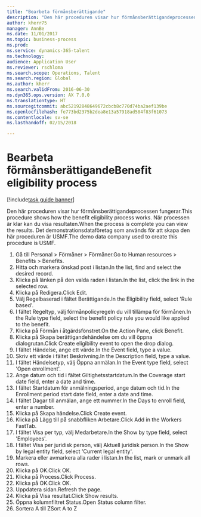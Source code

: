 ```yaml
--- 
title: "Bearbeta förmånsberättigande"
description: "Den här proceduren visar hur förmånsberättigandeprocessen fungerar."
author: kherr75
manager: AnnBe
ms.date: 11/01/2017
ms.topic: business-process
ms.prod: 
ms.service: dynamics-365-talent
ms.technology: 
audience: Application User
ms.reviewer: rschloma
ms.search.scope: Operations, Talent
ms.search.region: Global
ms.author: kherr
ms.search.validFrom: 2016-06-30
ms.dyn365.ops.version: AX 7.0.0
ms.translationtype: HT
ms.sourcegitcommit: abc52192848649672cbcb8c770d74ba2aef139be
ms.openlocfilehash: fe773bd2375b2dea8e13a57918ad584f83f61073
ms.contentlocale: sv-se
ms.lasthandoff: 02/15/2018

---
```

# <a name="benefit-eligibility-process"></a><span data-ttu-id="c7939-103">Bearbeta förmånsberättigande</span><span class="sxs-lookup"><span data-stu-id="c7939-103">Benefit eligibility process</span></span>

[!include[task guide banner](../../includes/task-guide-banner.md)]

<span data-ttu-id="c7939-104">Den här proceduren visar hur förmånsberättigandeprocessen fungerar.</span><span class="sxs-lookup"><span data-stu-id="c7939-104">This procedure shows how the benefit eligibility process works.</span></span> <span data-ttu-id="c7939-105">När processen är klar kan du visa resultaten.</span><span class="sxs-lookup"><span data-stu-id="c7939-105">When the process is complete you can view the results.</span></span> <span data-ttu-id="c7939-106">Det demonstrationsdataföretag som används för att skapa den här proceduren är USMF.</span><span class="sxs-lookup"><span data-stu-id="c7939-106">The demo data company used to create this procedure is USMF.</span></span>

1. <span data-ttu-id="c7939-107">Gå till Personal > Förmåner > Förmåner.</span><span class="sxs-lookup"><span data-stu-id="c7939-107">Go to Human resources > Benefits > Benefits.</span></span>
2. <span data-ttu-id="c7939-108">Hitta och markera önskad post i listan.</span><span class="sxs-lookup"><span data-stu-id="c7939-108">In the list, find and select the desired record.</span></span>
3. <span data-ttu-id="c7939-109">Klicka på länken på den valda raden i listan.</span><span class="sxs-lookup"><span data-stu-id="c7939-109">In the list, click the link in the selected row.</span></span>
4. <span data-ttu-id="c7939-110">Klicka på Redigera.</span><span class="sxs-lookup"><span data-stu-id="c7939-110">Click Edit.</span></span>
5. <span data-ttu-id="c7939-111">Välj Regelbaserad i fältet Berättigande.</span><span class="sxs-lookup"><span data-stu-id="c7939-111">In the Eligibility field, select 'Rule based'.</span></span>
6. <span data-ttu-id="c7939-112">I fältet Regeltyp, välj förmånpolicyregeln du vill tillämpa för förmånen.</span><span class="sxs-lookup"><span data-stu-id="c7939-112">In the Rule type field, select the benefit policy rule you would like applied to the benefit.</span></span>
7. <span data-ttu-id="c7939-113">Klicka på Förmån i åtgärdsfönstret.</span><span class="sxs-lookup"><span data-stu-id="c7939-113">On the Action Pane, click Benefit.</span></span>
8. <span data-ttu-id="c7939-114">Klicka på Skapa berättigandehändelse om du vill öppna dialogrutan.</span><span class="sxs-lookup"><span data-stu-id="c7939-114">Click Create eligibility event to open the drop dialog.</span></span>
9. <span data-ttu-id="c7939-115">I fältet Händelse, ange ett värde.</span><span class="sxs-lookup"><span data-stu-id="c7939-115">In the Event field, type a value.</span></span>
10. <span data-ttu-id="c7939-116">Skriv ett värde i fältet Beskrivning.</span><span class="sxs-lookup"><span data-stu-id="c7939-116">In the Description field, type a value.</span></span>
11. <span data-ttu-id="c7939-117">I fältet Händelsetyp, välj Öppna anmälan.</span><span class="sxs-lookup"><span data-stu-id="c7939-117">In the Event type field, select 'Open enrollment'.</span></span>
12. <span data-ttu-id="c7939-118">Ange datum och tid i fältet Giltighetsstartdatum.</span><span class="sxs-lookup"><span data-stu-id="c7939-118">In the Coverage start date field, enter a date and time.</span></span>
13. <span data-ttu-id="c7939-119">I fältet Startdatum för anmälningsperiod, ange datum och tid.</span><span class="sxs-lookup"><span data-stu-id="c7939-119">In the Enrollment period start date field, enter a date and time.</span></span>
14. <span data-ttu-id="c7939-120">I fältet Dagar till anmälan, ange ett nummer.</span><span class="sxs-lookup"><span data-stu-id="c7939-120">In the Days to enroll field, enter a number.</span></span>
15. <span data-ttu-id="c7939-121">Klicka på Skapa händelse.</span><span class="sxs-lookup"><span data-stu-id="c7939-121">Click Create event.</span></span>
16. <span data-ttu-id="c7939-122">Klicka på Lägg till på snabbfliken Arbetare.</span><span class="sxs-lookup"><span data-stu-id="c7939-122">Click Add in the Workers FastTab.</span></span>
17. <span data-ttu-id="c7939-123">I fältet Visa per typ, välj Medarbetare.</span><span class="sxs-lookup"><span data-stu-id="c7939-123">In the Show by type field, select 'Employees'.</span></span>
18. <span data-ttu-id="c7939-124">I fältet Visa per juridisk person, välj Aktuell juridisk person.</span><span class="sxs-lookup"><span data-stu-id="c7939-124">In the Show by legal entity field, select 'Current legal entity'.</span></span>
19. <span data-ttu-id="c7939-125">Markera eller avmarkera alla rader i listan.</span><span class="sxs-lookup"><span data-stu-id="c7939-125">In the list, mark or unmark all rows.</span></span>
20. <span data-ttu-id="c7939-126">Klicka på OK.</span><span class="sxs-lookup"><span data-stu-id="c7939-126">Click OK.</span></span>
21. <span data-ttu-id="c7939-127">Klicka på Process.</span><span class="sxs-lookup"><span data-stu-id="c7939-127">Click Process.</span></span>
22. <span data-ttu-id="c7939-128">Klicka på OK.</span><span class="sxs-lookup"><span data-stu-id="c7939-128">Click OK.</span></span>
23. <span data-ttu-id="c7939-129">Uppdatera sidan.</span><span class="sxs-lookup"><span data-stu-id="c7939-129">Refresh the page.</span></span>
24. <span data-ttu-id="c7939-130">Klicka på Visa resultat.</span><span class="sxs-lookup"><span data-stu-id="c7939-130">Click Show results.</span></span>
25. <span data-ttu-id="c7939-131">Öppna kolumnfiltret Status.</span><span class="sxs-lookup"><span data-stu-id="c7939-131">Open Status column filter.</span></span>
26. <span data-ttu-id="c7939-132">Sortera A till Z</span><span class="sxs-lookup"><span data-stu-id="c7939-132">Sort A to Z</span></span>



